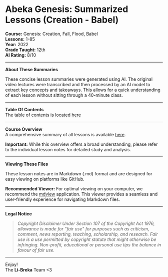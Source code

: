 # Abeka Genesis: Summarized Lessons (Creation - Babel)

**Course:** Genesis: Creation, Fall, Flood, Babel  
**Lessons:** 1-85  
**Year:** 2022  
**Grade Taught:** 12th  
**AI Rating:** 8/10  

---

**About These Summaries**

These concise lesson summaries were generated using AI. The original video lectures were transcribed and then processed by an AI model to extract key concepts and takeaways. This allows for a quick understanding of each lesson without sitting through a 40-minute class.

---

**Table Of Contents**  
The table of contents is located [here](https://github.com/Li-breka/Genesis/blob/main/table_of_contents.md)

---

**Course Overview**  
A comprehensive summary of all lessons is available [here](https://github.com/Li-breka/Genesis/blob/main/summary.md).

**Important:** While this overview offers a broad understanding, please refer to the individual lesson notes for detailed study and analysis.

---

**Viewing These Files**

These lesson notes are in Markdown (.md) format and are designed for easy viewing on platforms like GitHub.

**Recommended Viewer:** For optimal viewing on your computer, we recommend the [mdview](https://github.com/c3er/mdview) application. This viewer provides a seamless and user-friendly experience for navigating Markdown files.

---

**Legal Notice**

> *Copyright Disclaimer Under Section 107 of the Copyright Act 1976, allowance is made for "fair use" for purposes such as criticism, comment, news reporting, teaching, scholarship, and research. Fair use is a use permitted by copyright statute that might otherwise be infringing. Non-profit, educational or personal use tips the balance in favour of fair use.*

---

Enjoy!  
The **Li-Breka** Team <3
